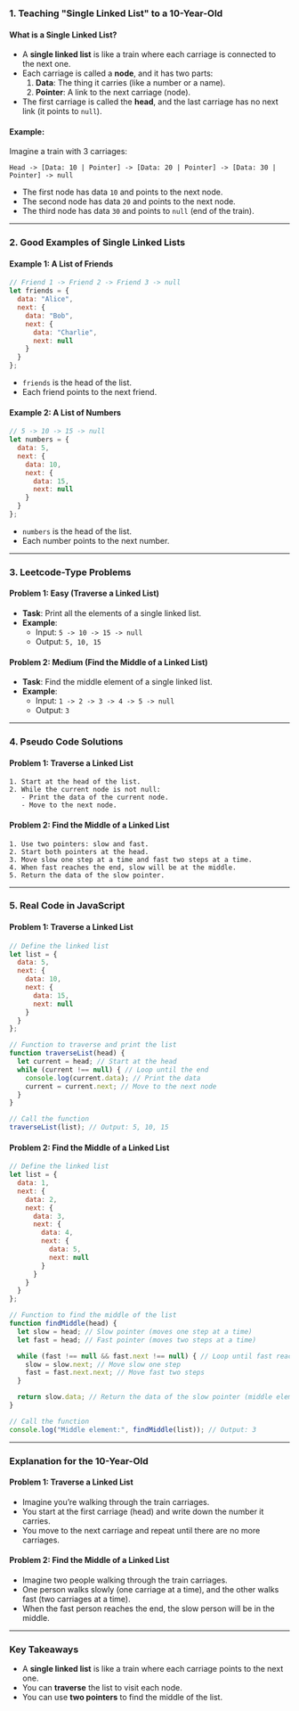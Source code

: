 
### **1. Teaching "Single Linked List" to a 10-Year-Old**

#### **What is a Single Linked List?**
- A **single linked list** is like a train where each carriage is connected to the next one.
- Each carriage is called a **node**, and it has two parts:
  1. **Data**: The thing it carries (like a number or a name).
  2. **Pointer**: A link to the next carriage (node).
- The first carriage is called the **head**, and the last carriage has no next link (it points to `null`).

#### **Example:**
Imagine a train with 3 carriages:
```
Head -> [Data: 10 | Pointer] -> [Data: 20 | Pointer] -> [Data: 30 | Pointer] -> null
```
- The first node has data `10` and points to the next node.
- The second node has data `20` and points to the next node.
- The third node has data `30` and points to `null` (end of the train).

---

### **2. Good Examples of Single Linked Lists**

#### **Example 1: A List of Friends**
```javascript
// Friend 1 -> Friend 2 -> Friend 3 -> null
let friends = {
  data: "Alice",
  next: {
    data: "Bob",
    next: {
      data: "Charlie",
      next: null
    }
  }
};
```
- `friends` is the head of the list.
- Each friend points to the next friend.

#### **Example 2: A List of Numbers**
```javascript
// 5 -> 10 -> 15 -> null
let numbers = {
  data: 5,
  next: {
    data: 10,
    next: {
      data: 15,
      next: null
    }
  }
};
```
- `numbers` is the head of the list.
- Each number points to the next number.

---

### **3. Leetcode-Type Problems**

#### **Problem 1: Easy (Traverse a Linked List)**
- **Task**: Print all the elements of a single linked list.
- **Example**:
  - Input: `5 -> 10 -> 15 -> null`
  - Output: `5, 10, 15`

#### **Problem 2: Medium (Find the Middle of a Linked List)**
- **Task**: Find the middle element of a single linked list.
- **Example**:
  - Input: `1 -> 2 -> 3 -> 4 -> 5 -> null`
  - Output: `3`

---

### **4. Pseudo Code Solutions**

#### **Problem 1: Traverse a Linked List**
```
1. Start at the head of the list.
2. While the current node is not null:
   - Print the data of the current node.
   - Move to the next node.
```

#### **Problem 2: Find the Middle of a Linked List**
```
1. Use two pointers: slow and fast.
2. Start both pointers at the head.
3. Move slow one step at a time and fast two steps at a time.
4. When fast reaches the end, slow will be at the middle.
5. Return the data of the slow pointer.
```

---

### **5. Real Code in JavaScript**

#### **Problem 1: Traverse a Linked List**
```javascript
// Define the linked list
let list = {
  data: 5,
  next: {
    data: 10,
    next: {
      data: 15,
      next: null
    }
  }
};

// Function to traverse and print the list
function traverseList(head) {
  let current = head; // Start at the head
  while (current !== null) { // Loop until the end
    console.log(current.data); // Print the data
    current = current.next; // Move to the next node
  }
}

// Call the function
traverseList(list); // Output: 5, 10, 15
```

#### **Problem 2: Find the Middle of a Linked List**
```javascript
// Define the linked list
let list = {
  data: 1,
  next: {
    data: 2,
    next: {
      data: 3,
      next: {
        data: 4,
        next: {
          data: 5,
          next: null
        }
      }
    }
  }
};

// Function to find the middle of the list
function findMiddle(head) {
  let slow = head; // Slow pointer (moves one step at a time)
  let fast = head; // Fast pointer (moves two steps at a time)

  while (fast !== null && fast.next !== null) { // Loop until fast reaches the end
    slow = slow.next; // Move slow one step
    fast = fast.next.next; // Move fast two steps
  }

  return slow.data; // Return the data of the slow pointer (middle element)
}

// Call the function
console.log("Middle element:", findMiddle(list)); // Output: 3
```

---

### **Explanation for the 10-Year-Old**

#### **Problem 1: Traverse a Linked List**
- Imagine you’re walking through the train carriages.
- You start at the first carriage (head) and write down the number it carries.
- You move to the next carriage and repeat until there are no more carriages.

#### **Problem 2: Find the Middle of a Linked List**
- Imagine two people walking through the train carriages.
- One person walks slowly (one carriage at a time), and the other walks fast (two carriages at a time).
- When the fast person reaches the end, the slow person will be in the middle.

---

### **Key Takeaways**
- A **single linked list** is like a train where each carriage points to the next one.
- You can **traverse** the list to visit each node.
- You can use **two pointers** to find the middle of the list.
